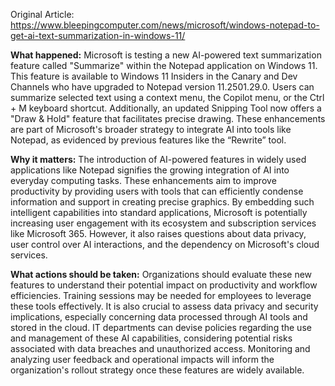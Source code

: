 Original Article: https://www.bleepingcomputer.com/news/microsoft/windows-notepad-to-get-ai-text-summarization-in-windows-11/

**What happened:**
Microsoft is testing a new AI-powered text summarization feature called "Summarize" within the Notepad application on Windows 11. This feature is available to Windows 11 Insiders in the Canary and Dev Channels who have upgraded to Notepad version 11.2501.29.0. Users can summarize selected text using a context menu, the Copilot menu, or the Ctrl + M keyboard shortcut. Additionally, an updated Snipping Tool now offers a "Draw & Hold" feature that facilitates precise drawing. These enhancements are part of Microsoft's broader strategy to integrate AI into tools like Notepad, as evidenced by previous features like the “Rewrite” tool.

**Why it matters:**
The introduction of AI-powered features in widely used applications like Notepad signifies the growing integration of AI into everyday computing tasks. These enhancements aim to improve productivity by providing users with tools that can efficiently condense information and support in creating precise graphics. By embedding such intelligent capabilities into standard applications, Microsoft is potentially increasing user engagement with its ecosystem and subscription services like Microsoft 365. However, it also raises questions about data privacy, user control over AI interactions, and the dependency on Microsoft's cloud services.

**What actions should be taken:**
Organizations should evaluate these new features to understand their potential impact on productivity and workflow efficiencies. Training sessions may be needed for employees to leverage these tools effectively. It is also crucial to assess data privacy and security implications, especially concerning data processed through AI tools and stored in the cloud. IT departments can devise policies regarding the use and management of these AI capabilities, considering potential risks associated with data breaches and unauthorized access. Monitoring and analyzing user feedback and operational impacts will inform the organization's rollout strategy once these features are widely available.